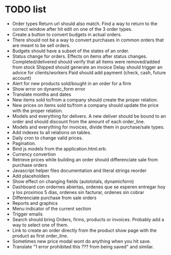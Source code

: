 # TODO list

* Order types
    Return url should also match.
    Find a way to return to the correct window after hit edit on one of the 3 order types.
* Create a button to convert budgets in actual orders.
* There should not be a way to convert purchases in common orders that are meant to be sell orders. 
* Budgets should have a subset of the states of an order.
* Status change for orders. Effects on items after status changes.
    Completed/delivered should verify that all items were removed/added from stock
    Shipped should generate an invoice
    Delay should trigger an advice for clients/workers
    Paid should add payment (check, cash, future account)
* Alert for new products sold/bought in an order for a firm
* Show error on dynamic_form error
* Translate months and dates
* New items sold to/from a company should create the proper relation.
* New prices on items sold to/from a company should update the price with the proper relation.
* Models and everything for delivers. A new deliver should be bound to an order and should discount from the amount of each order_line.
* Models and everything for invoices, divide them in purchase/sale types.
* Add indexes to all relations on tables.
* Daily cron to change valid prices.
* Pagination.
* Bind js models from the application.html.erb.
* Currency convertion
* Retrieve prices while building an order should differenciate sale from purchase orders
* Javascript helper files documentation and literal strings reorder
* Add placeholders
* Show effect on changing fields (autototals, dynamicform)
* Dashboard con ordernes abiertas, ordenes que se esperen entregar hoy y los proximos 5 dias, ordenes sin facturar, ordenes sin cobrar
* Differenciate purchase from sale orders
* Reports and graphics
* Menu indicator of the current section
* Trigger emails
* Search should bring Orders, firms, products or invoices. Probably add a way to select one of them.
* Link to create an order directly from the product show page with the product as first order_line.
* Sometimes new price modal wont do anything when you hit save.
* Translate "1 error prohibited this ??? from being saved" and similar.
